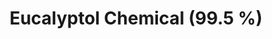 ---
name: Eucalyptol Chemical (99.5 %)
title: Eucalyptol Chemical (99.5 %)
details:
  - detail:
      key: "Brand"
      value: "Natural Aroma"
  - detail:
      key: "Purity"
      value: "99.5%"
  - detail:
      key: "Packaging Type"
      value: "Can,Barrel"
  - detail:
      key: "Packaging Size"
      value: "5,25,200 Kg"
  - detail:
      key: "Physical Form"
      value: "Liquid"
  - detail:
      key: "Chemical Formula"
      value: "C10H18O"
  - detail:
      key: "Density"
      value: "922 kg/m3"
  - detail:
      key: "Melting Point"
      value: "1.5 deg C"
  - detail:
      key: "Boiling Point"
      value: "172 deg C"
  - detail:
      key: "Appearance"
      value: "Colorless Liquid"
  - detail:
      key: "Refractive Index"
      value: "1.4550-1.4600 (at 20 deg C)"
  - detail:
      key: "CAS No"
      value: "470-82-6"
  - detail:
      key: "Other Names"
      value: "Cineol"
  - detail:
      key: "EINECS No"
      value: "207-431-5"
  - detail:
      key: "FEMA No"
      value: "2465"
  - detail:
      key: "Source"
      value: "Eucalyptus Oil"
  - detail:
      key: "Odor"
      value: "Having characteristic odor of camphor"
  - detail:
      key: "Relative density"
      value: "0.921-0.924 (at 20 deg C)"
  - detail:
      key: "Molar mass"
      value: "154.249 g/mol"
showOnHome: false
thumbnail: https://5.imimg.com/data5/SELLER/Default/2021/12/IP/KT/YA/3823480/eucalyptol-chemical-99-5--500x500.jpg
productImages:
  - https://ucarecdn.com/8213c725-21d0-4ac0-ad5e-c1975c20032b/
category: aroma chemicals
---